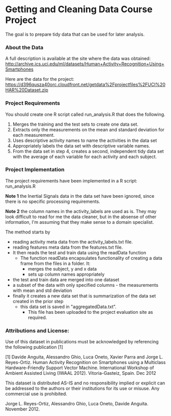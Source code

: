 # Getting and Cleaning Data Course Project
The goal is to prepare tidy data that can be used for later analysis.

### About the Data
A full description is available at the site where the data was obtained: <http://archive.ics.uci.edu/ml/datasets/Human+Activity+Recognition+Using+Smartphones>

Here are the data for the project: <https://d396qusza40orc.cloudfront.net/getdata%2Fprojectfiles%2FUCI%20HAR%20Dataset.zip>

### Project Requirements
You should create one R script called run_analysis.R that does the following. 

1. Merges the training and the test sets to create one data set.
2. Extracts only the measurements on the mean and standard deviation for each measurement. 
3. Uses descriptive activity names to name the activities in the data set
4. Appropriately labels the data set with descriptive variable names. 
5. From the data set in step 4, creates a second, independent tidy data set with the average
of each variable for each activity and each subject.

### Project Implementation
The project requirements have been implemented in a R script: run_analysis.R

**Note 1** the Inertial Signals data in the data set have been ignored, since there is no specific processing requirements.

**Note 2** the column names in the activity_labels are used as is. They may look difficult to read for me the data cleaner, but in the absense of other information, I'm assuming that they make sense to a domain specialist.

The method starts by

* reading activity meta data from the activity_labels.txt file.
* reading features meta data from the features.txt file.
* It then reads the test and train data using the readData function
    + The function readData encapsulates functionality of creating a data frame from the files in a folder. It:
        + merges the subject, y and x data
        + sets up column names appropriately
* the test and train data are merged into one dataset
* a subset of the data with only specified columns - the measurements with mean and std deviation
* finally it creates a new data set that is summarization of the data set created in the prior step
    + this data set is saved in "aggregatedData.txt".
        + This file has been uploaded to the project evaluation site as required.


### Attributions and License:
Use of this dataset in publications must be acknowledged by referencing the following publication [1] 

[1] Davide Anguita, Alessandro Ghio, Luca Oneto, Xavier Parra and Jorge L. Reyes-Ortiz. Human Activity Recognition on Smartphones using a Multiclass Hardware-Friendly Support Vector Machine. International Workshop of Ambient Assisted Living (IWAAL 2012). Vitoria-Gasteiz, Spain. Dec 2012

This dataset is distributed AS-IS and no responsibility implied or explicit can be addressed to the authors or their institutions for its use or misuse. Any commercial use is prohibited.

Jorge L. Reyes-Ortiz, Alessandro Ghio, Luca Oneto, Davide Anguita. November 2012.
